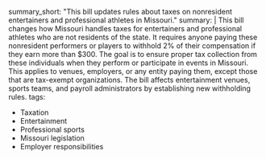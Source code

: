 summary_short: "This bill updates rules about taxes on nonresident entertainers and professional athletes in Missouri."
summary: |
  This bill changes how Missouri handles taxes for entertainers and professional athletes who are not residents of the state. It requires anyone paying these nonresident performers or players to withhold 2% of their compensation if they earn more than $300. The goal is to ensure proper tax collection from these individuals when they perform or participate in events in Missouri. This applies to venues, employers, or any entity paying them, except those that are tax-exempt organizations. The bill affects entertainment venues, sports teams, and payroll administrators by establishing new withholding rules.
tags:
  - Taxation
  - Entertainment
  - Professional sports
  - Missouri legislation
  - Employer responsibilities
